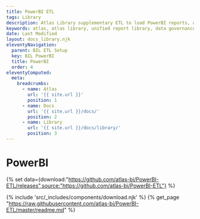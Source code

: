 ```yaml
---
title: PowerBI ETL
tags: Library
description: Atlas Library supplementary ETL to load PowerBI reports, queries, and connect to APIs to gather report data.
keywords: atlas, atlas library, unified report library, data governance, database, etl, powerBI, reports, sql
date: Last Modified
layout: docs_library.njk
eleventyNavigation:
  parent: BIL ETL Setup
  key: BIL PowerBI
  title: PowerBI
  order: 4
eleventyComputed:
  meta:
    breadcrumbs:
      - name: Atlas
        url: '{{ site.url }}'
        position: 1
      - name: Docs
        url: '{{ site.url }}/docs/'
        position: 2
      - name: Library
        url: '{{ site.url }}/docs/library/'
        position: 3
---
```


# PowerBI

{% set data={download:"https://github.com/atlas-bi/PowerBI-ETL/releases",source:"https://github.com/atlas-bi/PowerBI-ETL"} %}

{% include 'src/_includes/components/download.njk' %}
{% get_page "https://raw.githubusercontent.com/atlas-bi/PowerBI-ETL/master/readme.md" %}
